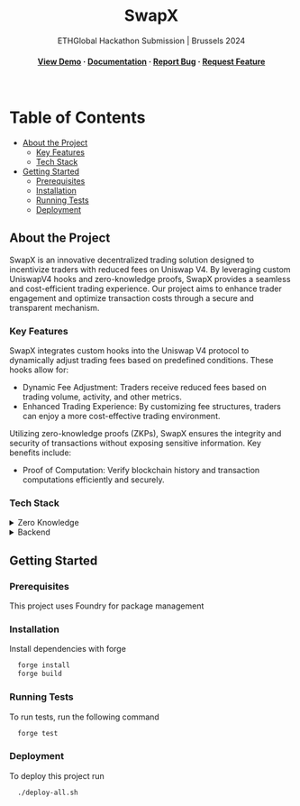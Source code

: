 <!--
Hey, thanks for using the awesome-readme-template template.  
If you have any enhancements, then fork this project and create a pull request 
or just open an issue with the label "enhancement".

Don't forget to give this project a star for additional support ;)
Maybe you can mention me or this repo in the acknowledgements too
-->
<div align="center">

  <h1>SwapX</h1>
  
  <p>
    ETHGlobal Hackathon Submission | Brussels 2024 
  </p>
  
  

   
<h4>
    <a href="https://github.com/Louis3797/awesome-readme-template/">View Demo</a>
  <span> · </span>
    <a href="https://github.com/Louis3797/awesome-readme-template">Documentation</a>
  <span> · </span>
    <a href="https://github.com/Louis3797/awesome-readme-template/issues/">Report Bug</a>
  <span> · </span>
    <a href="https://github.com/Louis3797/awesome-readme-template/issues/">Request Feature</a>
  </h4>
</div>

<br />

<!-- Table of Contents -->
# Table of Contents

- [About the Project](#about-the-project)
  * [Key Features](#key-features)
  * [Tech Stack](#tech-stack)
- [Getting Started](#getting-started)
  * [Prerequisites](#prerequisites)
  * [Installation](#installation)
  * [Running Tests](#running-tests)
  * [Deployment](#deployment)
  

<!-- About the Project -->
## About the Project
SwapX is an innovative decentralized trading solution designed to incentivize traders with reduced fees on Uniswap V4. By leveraging custom UniswapV4 hooks and zero-knowledge proofs, SwapX provides a seamless and cost-efficient trading experience. Our project aims to enhance trader engagement and optimize transaction costs through a secure and transparent mechanism.

<!-- Screenshots -->
### Key Features 
SwapX integrates custom hooks into the Uniswap V4 protocol to dynamically adjust trading fees based on predefined conditions. These hooks allow for:

- Dynamic Fee Adjustment: Traders receive reduced fees based on trading volume, activity, and other metrics.
- Enhanced Trading Experience: By customizing fee structures, traders can enjoy a more cost-effective trading environment.

Utilizing zero-knowledge proofs (ZKPs), SwapX ensures the integrity and security of transactions without exposing sensitive information. Key benefits include:

- Proof of Computation: Verify blockchain history and transaction computations efficiently and securely.


<!-- TechStack -->
### Tech Stack

<details>
  <summary>Zero Knowledge</summary>
  <ul>
    <li><a href="https://www.typescriptlang.org/">Axiom</a></li>
    <li><a href="https://nextjs.org/">Circom</a></li>
    <li><a href="https://reactjs.org/">Typescript</a></li>
  </ul>
</details>

<details>
  <summary>Backend</summary>
  <ul>
    <li><a href="https://www.typescriptlang.org/">Solidity</a></li>
    <li><a href="https://expressjs.com/">Rust</a></li>
    <li><a href="https://www.apollographql.com/">Docker</a></li>
    <li><a href="https://graphql.org/">GraphQL</a></li>
  </ul>
</details>



<!-- Getting Started -->
## Getting Started

<!-- Prerequisites -->
### Prerequisites

This project uses Foundry for package management

<!-- Installation -->
### Installation

Install dependencies with forge

```bash
  forge install
  forge build
```
   
<!-- Running Tests -->
### Running Tests

To run tests, run the following command

```bash
  forge test
```


<!-- Deployment -->
### Deployment

To deploy this project run

```bash
  ./deploy-all.sh
```



